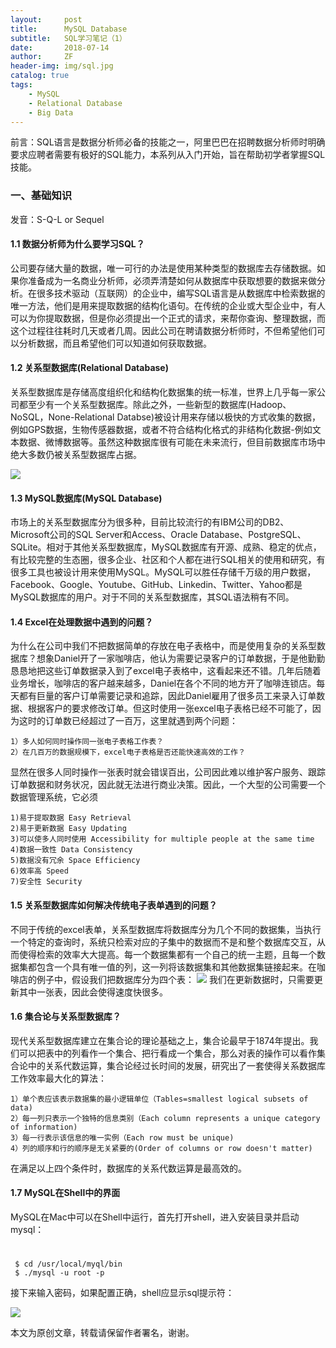 ```yaml
---
layout:     post
title:      MySQL Database
subtitle:   SQL学习笔记（1）
date:       2018-07-14
author:     ZF
header-img: img/sql.jpg
catalog: true
tags:
    - MySQL
    - Relational Database
    - Big Data
--- 
```


前言：SQL语言是数据分析师必备的技能之一，阿里巴巴在招聘数据分析师时明确要求应聘者需要有极好的SQL能力，本系列从入门开始，旨在帮助初学者掌握SQL技能。


### 一、基础知识

发音：S-Q-L or Sequel

#### 1.1  数据分析师为什么要学习SQL？

公司要存储大量的数据，唯一可行的办法是使用某种类型的数据库去存储数据。如果你准备成为一名商业分析师，必须弄清楚如何从数据库中获取想要的数据来做分析。在很多技术驱动（互联网）的企业中，编写SQL语言是从数据库中检索数据的唯一方法，他们是用来提取数据的结构化语句。在传统的企业或大型企业中，有人可以为你提取数据，但是你必须提出一个正式的请求，来帮你查询、整理数据，而这个过程往往耗时几天或者几周。因此公司在聘请数据分析师时，不但希望他们可以分析数据，而且希望他们可以知道如何获取数据。

#### 1.2  关系型数据库(Relational Database)

关系型数据库是存储高度组织化和结构化数据集的统一标准，世界上几乎每一家公司都至少有一个关系型数据库。除此之外，一些新型的数据库(Hadoop、NoSQL，None-Relational Databse)被设计用来存储以极快的方式收集的数据，例如GPS数据，生物传感器数据，或者不符合结构化格式的非结构化数据-例如文本数据、微博数据等。虽然这种数据库很有可能在未来流行，但目前数据库市场中绝大多数仍被关系型数据库占据。

![](http://m.qpic.cn/psb?/V12j1VvP2SOs2p/cwjaBot60DZTL9lVyNhW7Wwq5qjfNfTx*K3.S36arsM!/b/dDABAAAAAAAA&bo=4AU4BAAAAAARB.k!&rf=viewer_4)

#### 1.3  MySQL数据库(MySQL Database)

市场上的关系型数据库分为很多种，目前比较流行的有IBM公司的DB2、Microsoft公司的SQL Server和Access、Oracle Database、PostgreSQL、SQLite。相对于其他关系型数据库，MySQL数据库有开源、成熟、稳定的优点，有比较完整的生态圈，很多企业、社区和个人都在进行SQL相关的使用和研究，有很多工具也被设计用来使用MySQL。MySQL可以胜任存储千万级的用户数据，Facebook、Google、Youtube、GitHub、Linkedin、Twitter、Yahoo都是MySQL数据库的用户。对于不同的关系型数据库，其SQL语法稍有不同。

#### 1.4  Excel在处理数据中遇到的问题？

为什么在公司中我们不把数据简单的存放在电子表格中，而是使用复杂的关系型数据库？想象Daniel开了一家咖啡店，他认为需要记录客户的订单数据，于是他勤勤恳恳地把这些订单数据录入到了excel电子表格中，这看起来还不错。几年后随着业务增长，咖啡店的客户越来越多，Daniel在各个不同的地方开了咖啡连锁店。每天都有巨量的客户订单需要记录和追踪，因此Daniel雇用了很多员工来录入订单数据、根据客户的要求修改订单。但这时使用一张excel电子表格已经不可能了，因为这时的订单数已经超过了一百万，这里就遇到两个问题：

    1）多人如何同时操作同一张电子表格工作表？
    2）在几百万的数据规模下，excel电子表格是否还能快速高效的工作？

显然在很多人同时操作一张表时就会错误百出，公司因此难以维护客户服务、跟踪订单数据和财务状况，因此就无法进行商业决策。因此，一个大型的公司需要一个数据管理系统，它必须

    1)易于提取数据 Easy Retrieval
    2)易于更新数据 Easy Updating 
    3)可以使多人同时使用 Accessibility for multiple people at the same time  
    4)数据一致性 Data Consistency 
    5)数据没有冗余 Space Efficiency 
    6)效率高 Speed 
    7)安全性 Security

#### 1.5  关系型数据库如何解决传统电子表单遇到的问题？

不同于传统的excel表单，关系型数据库将数据库分为几个不同的数据集，当执行一个特定的查询时，系统只检索对应的子集中的数据而不是和整个数据库交互，从而使得检索的效率大大提高。每一个数据集都有一个自己的统一主题，且每一个数据集都包含一个具有唯一值的列，这一列将该数据集和其他数据集链接起来。在咖啡店的例子中，假设我们把数据库分为四个表：
![](http://a4.qpic.cn/psb?/V12j1VvP2SOs2p/v.iU8*slBgI8.JQgx8bf.OGOXrVMMT7xYCdJIurrNjQ!/b/dEMBAAAAAAAA&ek=1&kp=1&pt=0&bo=jgc4BAAAAAARF5U!&tl=1&vuin=949511192&tm=1531710000&sce=60-2-2&rf=viewer_4)
我们在更新数据时，只需要更新其中一张表，因此会使得速度快很多。

#### 1.6  集合论与关系型数据库？

现代关系型数据库建立在集合论的理论基础之上，集合论最早于1874年提出。我们可以把表中的列看作一个集合、把行看成一个集合，那么对表的操作可以看作集合论中的关系代数运算，集合论经过长时间的发展，研究出了一套使得关系数据库工作效率最大化的算法：

    1）单个表应该表示数据集的最小逻辑单位（Tables=smallest logical subsets of data)
    2）每一列只表示一个独特的信息类别（Each column represents a unique category of information)
    3）每一行表示该信息的唯一实例（Each row must be unique)
    4）列的顺序和行的顺序是无关紧要的(Order of columns or row doesn't matter)
    
在满足以上四个条件时，数据库的关系代数运算是最高效的。

#### 1.7  MySQL在Shell中的界面

MySQL在Mac中可以在Shell中运行，首先打开shell，进入安装目录并启动mysql：
# 
     $ cd /usr/local/myql/bin
     $ ./mysql -u root -p
     
接下来输入密码，如果配置正确，shell应显示sql提示符：

![](http://m.qpic.cn/psb?/V12j1VvP2SOs2p/zqX7Lg2puBeaJrm8*7d3JvNpE8Nq6bvkUIhXdmNM0RM!/b/dC4BAAAAAAAA&bo=OASFBAAAAAARF50!&rf=viewer_4)


本文为原创文章，转载请保留作者署名，谢谢。

